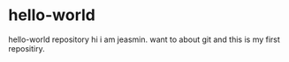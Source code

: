 # hello-world
hello-world repository
hi i am jeasmin. want to about git and this is my first repositiry.
